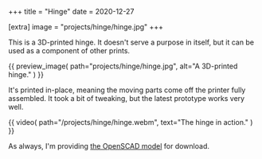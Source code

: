+++
title = "Hinge"
date = 2020-12-27

[extra]
image = "projects/hinge/hinge.jpg"
+++

This is a 3D-printed hinge. It doesn't serve a purpose in itself, but it can be used as a component of other prints.

{{
    preview_image(
        path="projects/hinge/hinge.jpg",
        alt="A 3D-printed hinge."
    )
}}

It's printed in-place, meaning the moving parts come off the printer fully assembled. It took a bit of tweaking, but the latest prototype works very well.

{{
    video(
        path="/projects/hinge/hinge.webm",
        text="The hinge in action."
    )
}}

As always, I'm providing [the OpenSCAD model](hinge.zip) for download.
